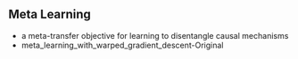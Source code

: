 ## Meta Learning 
- a meta-transfer objective for learning to disentangle causal mechanisms 
- meta_learning_with_warped_gradient_descent-Original 

